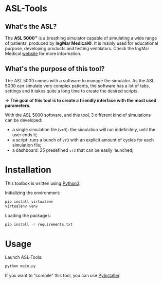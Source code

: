 # ASL-Tools

## What's the ASL?

The __ASL 5000&trade;__ is a breathing simulator capable of simulating a wide range of patients, produced by __IngMar Medical&copy;__.
It is mainly used for educational purpose, developing products and testing ventilators. Check the IngMar Medical [website](https://www.ingmarmed.com/product/asl-5000-breathing-simulator/) for more information.

## What's the purpose of this tool?

The ASL 5000 comes with a software to manage the simulator.
As the ASL 5000 can simulate very complex patients, the software has a lot of tabs, settings and it takes quite a long time to create the desired scripts.

&rArr; **The goal of this tool is to create a friendly interface with the most used parameters.**

With the ASL 5000 software, and this tool, 3 different kind of simulations can be developed:
- a single simulation file (`vr3`): the simulation will run indefinitely, until the user ends it;
- a script: runs a bunch of `vr3` with an explicit amount of cycles for each simulation file;
- a dashboard: 25 predefined `vr3` that can be easily launched;

# Installation

This toolbox is written using [Python3](https://www.python.org/downloads/).

Initializing the environment:
```cmd
pip install virtualenv
virtualenv venv
```

Loading the packages:
```cmd
pip install -r requirements.txt
```

# Usage

Launch ASL-Tools:
```cmd
python main.py
```

If you want to "compile" this tool, you can use [PyInstaller](https://www.pyinstaller.org).
